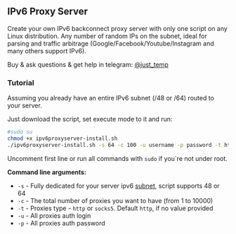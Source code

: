 ## IPv6 Proxy Server

Create your own IPv6 backconnect proxy server with only one script on any Linux distribution. Any number of random IPs on the subnet, ideal for parsing and traffic arbitrage (Google/Facebook/Youtube/Instagram and many others support IPv6).

Buy & ask questions & get help in telegram: [@just_temp](https://t.me/just_temp)

### Tutorial

Assuming you already have an entire IPv6 subnet (/48 or /64) routed to your server.

Just download the script, set execute mode to it and run:

```bash
#sudo su
chmod +x ipv6proxyserver-install.sh
./ipv6proxyserver-install.sh -s 64 -c 100 -u username -p password -t http
```

Uncomment first line or run all commands with `sudo` if you`re not under root.

**Command line arguments:**

- `-s` - Fully dedicated for your server ipv6 [subnet](https://docs.netgate.com/pfsense/en/latest/network/ipv6/subnets.html), script supports 48 or 64
- `-c` - The total number of proxies you want to have (from 1 to 10000)
- `-t` - Proxies type - `http` or `socks5`. Default `http`, if no value provided
- `-u` - All proxies auth login
- `-p` - All proxies auth password